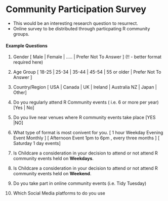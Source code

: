 Community Participation Survey
======================================

* This would be an interesting research question to resurrect.
* Online survey to be distributed through particpating R community groups.

#### Example Questions

1. Gender            [ Male | Female | ..... | Prefer Not To Answer ]  (!! - better format required here)

2. Age Group         [ 18-25 | 25-34 | 35-44 | 45-54 | 55 or older | Prefer Not To Answer ]

3. Country/Region    [ USA | Canada | UK | Ireland | Australia NZ | Japan | Other]

4. Do you regularly attend R Community events ( i.e. 6 or more per year) [Yes | No]

5. Do you live near venues where R community events take place [YES |NO]

6. What type of format is most conivent for you.
                      [ 1 hour Weekday Evening Event  Monthly ] 
                      [ Afternoon Event 1pm to 6pm , every three months ]
                      [ Saturday 1 day events]
                      
7. Is Childcare a consideration in  your decision to attend or not attend R community events held on **Weekdays**.  

8. Is Childcare a consideration in  your decision to attend or not attend R community events held on **Weekend**.          
                      
9. Do you take part in online community events (i.e. Tidy Tuesday)

10. Which Social Media platforms to do you use
